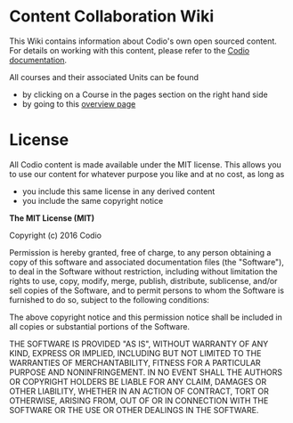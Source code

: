 # Content Collaboration Wiki

This Wiki contains information about Codio's own open sourced content. For details on working with this content, please refer to the [Codio documentation](https://docs.codio.com/).

All courses and their associated Units can be found

- by clicking on a Course in the pages section on the right hand side
- by going to this [overview page](https://github.com/codio-content/Information/blob/master/An-Overview-of-Codio-Courses.md)

# License
All Codio content is made available under the MIT license. This allows you to use our content for whatever purpose you like and at no cost, as long as

- you include this same license in any derived content
- you include the same copyright notice

**The MIT License (MIT)**

Copyright (c) 2016 Codio

Permission is hereby granted, free of charge, to any person obtaining a copy of this software and associated documentation files (the "Software"), to deal in the Software without restriction, including without limitation the rights to use, copy, modify, merge, publish, distribute, sublicense, and/or sell copies of the Software, and to permit persons to whom the Software is furnished to do so, subject to the following conditions:

The above copyright notice and this permission notice shall be included in all copies or substantial portions of the Software.

THE SOFTWARE IS PROVIDED "AS IS", WITHOUT WARRANTY OF ANY KIND, EXPRESS OR IMPLIED, INCLUDING BUT NOT LIMITED TO THE WARRANTIES OF MERCHANTABILITY, FITNESS FOR A PARTICULAR PURPOSE AND NONINFRINGEMENT. IN NO EVENT SHALL THE AUTHORS OR COPYRIGHT HOLDERS BE LIABLE FOR ANY CLAIM, DAMAGES OR OTHER LIABILITY, WHETHER IN AN ACTION OF CONTRACT, TORT OR OTHERWISE, ARISING FROM, OUT OF OR IN CONNECTION WITH THE SOFTWARE OR THE USE OR OTHER DEALINGS IN THE SOFTWARE.
